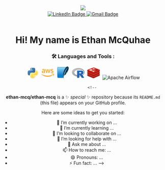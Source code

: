 <div id="header" align="center">
  <img src="https://media.giphy.com/media/unQ3IJU2RG7DO/giphy.gif" width="100"/>
<div id="badges">
  <a href="https://www.linkedin.com/in/ethan-mcquhae/">
    <img src="https://img.shields.io/badge/LinkedIn-blue?style=for-the-badge&logo=linkedin&logoColor=white" alt="LinkedIn Badge"/>
  </a>
  <a href="ethan.mcq01@gmail.com">
    <img src ="https://img.shields.io/badge/Gmail-D14836?style=for-the-badge&logo=gmail&logoColor=white" alt="Gmail Badge"/>
  </a>
<div>
  <img src="https://komarev.com/ghpvc/?username=ethan-mcqe&style=flat-square&color=blue" alt=""/>
  </div>
<h1 align="center"> Hi! My name is Ethan McQuhae

### :hammer_and_wrench: Languages and Tools :
<div>
  <img src="https://github.com/devicons/devicon/blob/master/icons/python/python-original.svg" title="Python" alt="Python" width="40" height="40"/>&nbsp;
  <img src="https://github.com/devicons/devicon/blob/master/icons/amazonwebservices/amazonwebservices-plain-wordmark.svg" title="AWS" alt="AWS" width="40" height="40"/>&nbsp;
  <img src="https://github.com/devicons/devicon/blob/master/icons/sqlite/sqlite-original.svg" title="SQLite" alt="SQLite" width="40" height="40"/>&nbsp;
  <img src="https://github.com/devicons/devicon/blob/master/icons/r/r-original.svg" title="R" alt="R" width="40" height="40"/>&nbsp;
  <img src="https://github.com/devicons/devicon/blob/master/icons/redis/redis-original.svg" title="Redis" alt="Redis" width="40" height="40"/>&nbsp;
  <img src="https://seeklogo.com/vector-logo/339932/airflow" title="Apache Airflow" alt="Apache Airflow" width="40" height="40"/>
</div>


            
            <!--
**ethan-mcq/ethan-mcq** is a ✨ _special_ ✨ repository because its `README.md` (this file) appears on your GitHub profile.

Here are some ideas to get you started:

- 🔭 I’m currently working on ...
- 🌱 I’m currently learning ...
- 👯 I’m looking to collaborate on ...
- 🤔 I’m looking for help with ...
- 💬 Ask me about ...
- 📫 How to reach me: ...
- 😄 Pronouns: ...
- ⚡ Fun fact: ...
-->
